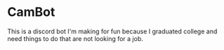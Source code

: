 # CamBot
This is a discord bot I'm making for fun because I graduated college and need things to do that are not looking for a job.
